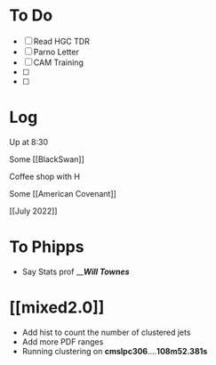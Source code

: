 

# To Do
- [ ] Read HGC TDR
- [ ] Parno Letter
- [ ] CAM Training
- [ ] 
- [ ] 


# Log

Up at 8:30

Some [[BlackSwan]]

Coffee shop with H

Some [[American Covenant]]

[[July 2022]]

# To Phipps 
- Say Stats prof _____Will Townes___

# [[mixed2.0]]
- Add hist to count the number of clustered jets 
- Add more PDF ranges
- Running clustering on **cmslpc306**....**108m52.381s**

